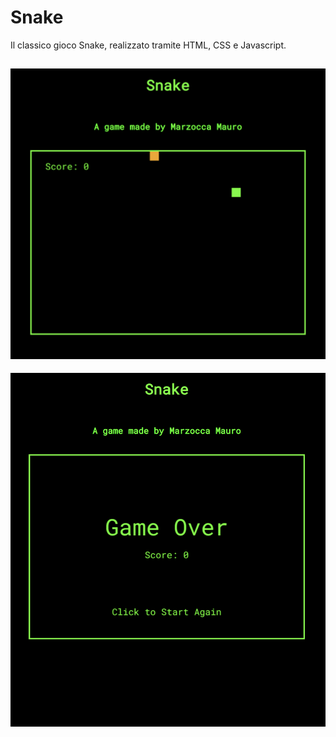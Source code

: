 # Snake
 
Il classico gioco Snake, realizzato tramite HTML, CSS e Javascript.

![snake](asset/img/Snake.png)
---
![game_over](asset/img/game-over.png)
